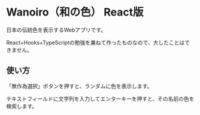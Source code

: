 # Wanoiro（和の色） React版

日本の伝統色を表示するWebアプリです。

React+Hooks+TypeScriptの勉強を兼ねて作ったものなので、大したことはできません。

## 使い方

「無作為選択」ボタンを押すと、ランダムに色を表示します。

テキストフィールドに文字列を入力してエンターキーを押すと、その名前の色を検索します。
